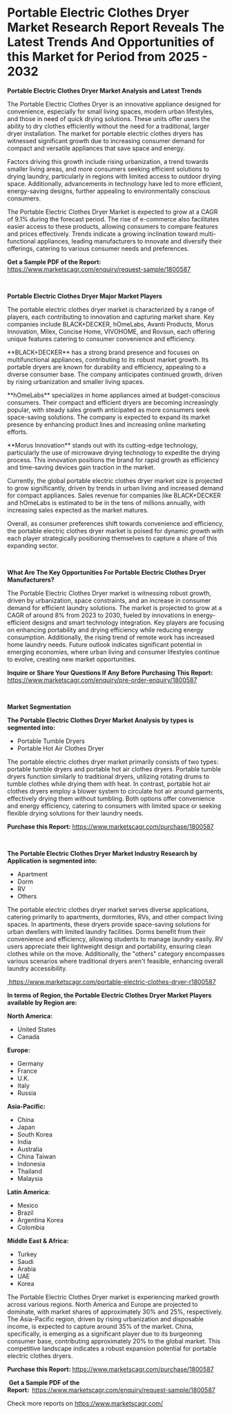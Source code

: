 <p><h1>Portable Electric Clothes Dryer Market Research Report Reveals The Latest Trends And Opportunities of this Market for Period from 2025 - 2032</h1></p><p><strong>Portable Electric Clothes Dryer Market Analysis and Latest Trends</strong></p>
<p><p>The Portable Electric Clothes Dryer is an innovative appliance designed for convenience, especially for small living spaces, modern urban lifestyles, and those in need of quick drying solutions. These units offer users the ability to dry clothes efficiently without the need for a traditional, larger dryer installation. The market for portable electric clothes dryers has witnessed significant growth due to increasing consumer demand for compact and versatile appliances that save space and energy.</p><p>Factors driving this growth include rising urbanization, a trend towards smaller living areas, and more consumers seeking efficient solutions to drying laundry, particularly in regions with limited access to outdoor drying space. Additionally, advancements in technology have led to more efficient, energy-saving designs, further appealing to environmentally conscious consumers.</p><p>The Portable Electric Clothes Dryer Market is expected to grow at a CAGR of 9.1% during the forecast period. The rise of e-commerce also facilitates easier access to these products, allowing consumers to compare features and prices effectively. Trends indicate a growing inclination toward multi-functional appliances, leading manufacturers to innovate and diversify their offerings, catering to various consumer needs and preferences.</p></p>
<p><strong>Get a Sample PDF of the Report:&nbsp;</strong> <a href="https://www.marketscagr.com/enquiry/request-sample/1800587?utm_campaign=2804&utm_medium=2&utm_source=Github&utm_content=ia&utm_term=04042025&utm_id=portable-electric-clothes-dryer">https://www.marketscagr.com/enquiry/request-sample/1800587</a></p>
<p>&nbsp;</p>
<p><strong>Portable Electric Clothes Dryer Major Market Players</strong></p>
<p><p>The portable electric clothes dryer market is characterized by a range of players, each contributing to innovation and capturing market share. Key companies include BLACK+DECKER, hOmeLabs, Avanti Products, Morus Innovation, Milex, Concise Home, VIVOHOME, and Rovsun, each offering unique features catering to consumer convenience and efficiency.</p><p>**BLACK+DECKER** has a strong brand presence and focuses on multifunctional appliances, contributing to its robust market growth. Its portable dryers are known for durability and efficiency, appealing to a diverse consumer base. The company anticipates continued growth, driven by rising urbanization and smaller living spaces.</p><p>**hOmeLabs** specializes in home appliances aimed at budget-conscious consumers. Their compact and efficient dryers are becoming increasingly popular, with steady sales growth anticipated as more consumers seek space-saving solutions. The company is expected to expand its market presence by enhancing product lines and increasing online marketing efforts.</p><p>**Morus Innovation** stands out with its cutting-edge technology, particularly the use of microwave drying technology to expedite the drying process. This innovation positions the brand for rapid growth as efficiency and time-saving devices gain traction in the market.</p><p>Currently, the global portable electric clothes dryer market size is projected to grow significantly, driven by trends in urban living and increased demand for compact appliances. Sales revenue for companies like BLACK+DECKER and hOmeLabs is estimated to be in the tens of millions annually, with increasing sales expected as the market matures. </p><p>Overall, as consumer preferences shift towards convenience and efficiency, the portable electric clothes dryer market is poised for dynamic growth with each player strategically positioning themselves to capture a share of this expanding sector.</p></p>
<p>&nbsp;</p>
<p><strong>What Are The Key Opportunities For Portable Electric Clothes Dryer Manufacturers?</strong></p>
<p><p>The Portable Electric Clothes Dryer market is witnessing robust growth, driven by urbanization, space constraints, and an increase in consumer demand for efficient laundry solutions. The market is projected to grow at a CAGR of around 8% from 2023 to 2030, fueled by innovations in energy-efficient designs and smart technology integration. Key players are focusing on enhancing portability and drying efficiency while reducing energy consumption. Additionally, the rising trend of remote work has increased home laundry needs. Future outlook indicates significant potential in emerging economies, where urban living and consumer lifestyles continue to evolve, creating new market opportunities.</p></p>
<p><strong>Inquire or Share Your Questions If Any Before Purchasing This Report:</strong> <a href="https://www.marketscagr.com/enquiry/pre-order-enquiry/1800587?utm_campaign=2804&utm_medium=2&utm_source=Github&utm_content=ia&utm_term=04042025&utm_id=portable-electric-clothes-dryer">https://www.marketscagr.com/enquiry/pre-order-enquiry/1800587</a></p>
<p>&nbsp;</p>
<p><strong>Market Segmentation</strong></p>
<p><strong>The Portable Electric Clothes Dryer Market Analysis by types is segmented into:</strong></p>
<p><ul><li>Portable Tumble Dryers</li><li>Portable Hot Air Clothes Dryer</li></ul></p>
<p><p>The portable electric clothes dryer market primarily consists of two types: portable tumble dryers and portable hot air clothes dryers. Portable tumble dryers function similarly to traditional dryers, utilizing rotating drums to tumble clothes while drying them with heat. In contrast, portable hot air clothes dryers employ a blower system to circulate hot air around garments, effectively drying them without tumbling. Both options offer convenience and energy efficiency, catering to consumers with limited space or seeking flexible drying solutions for their laundry needs.</p></p>
<p><strong>Purchase this Report:&nbsp;</strong><a href="https://www.marketscagr.com/purchase/1800587?utm_campaign=2804&utm_medium=2&utm_source=Github&utm_content=ia&utm_term=04042025&utm_id=portable-electric-clothes-dryer">https://www.marketscagr.com/purchase/1800587</a></p>
<p>&nbsp;</p>
<p><strong>The Portable Electric Clothes Dryer Market Industry Research by Application is segmented into:</strong></p>
<p><ul><li>Apartment</li><li>Dorm</li><li>RV</li><li>Others</li></ul></p>
<p><p>The portable electric clothes dryer market serves diverse applications, catering primarily to apartments, dormitories, RVs, and other compact living spaces. In apartments, these dryers provide space-saving solutions for urban dwellers with limited laundry facilities. Dorms benefit from their convenience and efficiency, allowing students to manage laundry easily. RV users appreciate their lightweight design and portability, ensuring clean clothes while on the move. Additionally, the "others" category encompasses various scenarios where traditional dryers aren't feasible, enhancing overall laundry accessibility.</p></p>
<p><a href="https://www.marketscagr.com/portable-electric-clothes-dryer-r1800587?utm_campaign=2804&utm_medium=2&utm_source=Github&utm_content=ia&utm_term=04042025&utm_id=portable-electric-clothes-dryer">&nbsp;https://www.marketscagr.com/portable-electric-clothes-dryer-r1800587</a></p>
<p><strong>In terms of Region, the Portable Electric Clothes Dryer Market Players available by Region are:</strong></p>
<p>
    <p> <strong> North America: </strong>
        <ul>
            <li>United States</li>
            <li>Canada</li>
        </ul>
        </p> 
    <p> <strong> Europe: </strong>
        <ul>
            <li>Germany</li>
            <li>France</li>
            <li>U.K.</li>
            <li>Italy</li>
            <li>Russia</li>
        </ul>
        </p> 
    <p> <strong> Asia-Pacific: </strong>
        <ul>
            <li>China</li>
            <li>Japan</li>
            <li>South Korea</li>
            <li>India</li>
            <li>Australia</li>
            <li>China Taiwan</li>
            <li>Indonesia</li>
            <li>Thailand</li>
            <li>Malaysia</li>
        </ul>
        </p> 
    <p> <strong> Latin America: </strong>
        <ul>
            <li>Mexico</li>
            <li>Brazil</li>
            <li>Argentina Korea</li>
            <li>Colombia</li>
        </ul>
        </p> 
    <p> <strong> Middle East & Africa: </strong>
        <ul>
            <li>Turkey</li>
            <li>Saudi</li>
            <li>Arabia</li>
            <li>UAE</li>
            <li>Korea</li>
        </ul>
    </p>
    </p>
<p><p>The Portable Electric Clothes Dryer market is experiencing marked growth across various regions. North America and Europe are projected to dominate, with market shares of approximately 30% and 25%, respectively. The Asia-Pacific region, driven by rising urbanization and disposable income, is expected to capture around 35% of the market. China, specifically, is emerging as a significant player due to its burgeoning consumer base, contributing approximately 20% to the global market. This competitive landscape indicates a robust expansion potential for portable electric clothes dryers.</p></p>
<p><strong>Purchase this Report: </strong><a href="https://www.marketscagr.com/purchase/1800587?utm_campaign=2804&utm_medium=2&utm_source=Github&utm_content=ia&utm_term=04042025&utm_id=portable-electric-clothes-dryer">https://www.marketscagr.com/purchase/1800587</a></p>
<p>&nbsp;<strong>Get a Sample PDF of the Report:&nbsp;&nbsp;</strong><a href="https://www.marketscagr.com/enquiry/request-sample/1800587?utm_campaign=2804&utm_medium=2&utm_source=Github&utm_content=ia&utm_term=04042025&utm_id=portable-electric-clothes-dryer">https://www.marketscagr.com/enquiry/request-sample/1800587</a></p>
<p><strong></strong></p>
<p>Check more reports on <a href="https://www.marketscagr.com/?utm_campaign=2804&utm_medium=2&utm_source=Github&utm_content=ia&utm_term=04042025&utm_id=portable-electric-clothes-dryer">https://www.marketscagr.com/</a></p>